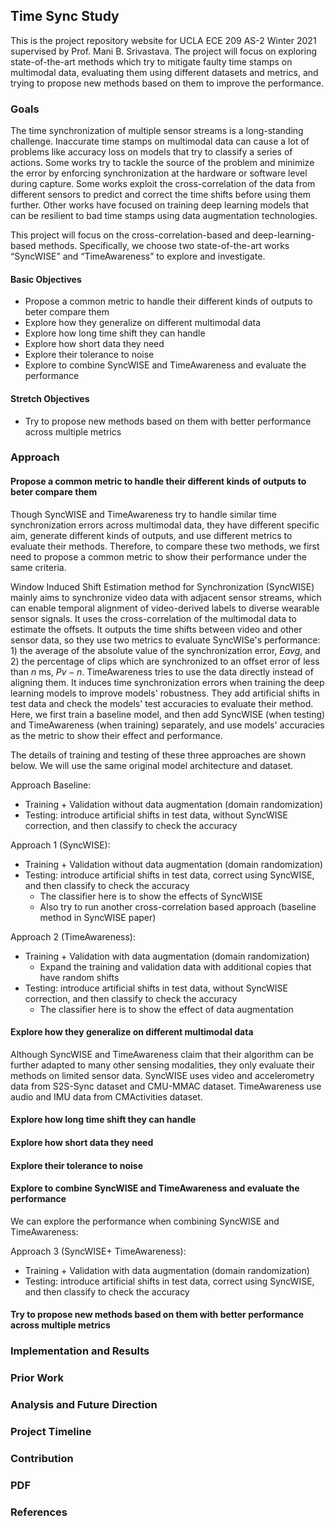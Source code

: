 ## Time Sync Study

This is the project repository website for UCLA ECE 209 AS-2 Winter 2021 supervised by Prof. Mani B. Srivastava. The project will focus on exploring state-of-the-art methods which try to mitigate faulty time stamps on multimodal data, evaluating them using different datasets and metrics, and trying to propose new methods based on them to improve the performance.

### Goals
The time synchronization of multiple sensor streams is a long-standing challenge. Inaccurate time stamps on multimodal data can cause a lot of problems like accuracy loss on models that try to classify a series of actions. Some works try to tackle the source of the problem and minimize the error by enforcing synchronization at the hardware or software level during capture. Some works exploit the cross-correlation of the data from different sensors to predict and correct the time shifts before using them further. Other works have focused on training deep learning models that can be resilient to bad time stamps using data augmentation technologies.

This project will focus on the cross-correlation-based and deep-learning-based methods. Specifically, we choose two state-of-the-art works “SyncWISE” and “TimeAwareness” to explore and investigate.

#### Basic Objectives
- Propose a common metric to handle their different kinds of outputs to beter compare them
- Explore how they generalize on different multimodal data
- Explore how long time shift they can handle
- Explore how short data they need
- Explore their tolerance to noise
- Explore to combine SyncWISE and TimeAwareness and evaluate the performance

#### Stretch Objectives
- Try to propose new methods based on them with better performance across multiple metrics

### Approach
#### Propose a common metric to handle their different kinds of outputs to beter compare them
Though SyncWISE and TimeAwareness try to handle similar time synchronization errors across multimodal data, they have different specific aim, generate different kinds of outputs, and use different metrics to evaluate their methods. Therefore, to compare these two methods, we first need to propose a common metric to show their performance under the same criteria. 

Window Induced Shift Estimation method for Synchronization (SyncWISE) mainly aims to synchronize video data with adjacent sensor streams, which can enable temporal alignment of video-derived labels to diverse wearable sensor signals. It uses the cross-correlation of the multimodal data to estimate the offsets. It outputs the time shifts between video and other sensor data, so they use two metrics to evaluate SyncWISe's performance: 1) the average of the absolute value of the synchronization error, $Eavg$, and 2) the percentage of clips which are synchronized to an offset error of less than $n$ ms, $Pv-n$. TimeAwareness tries to use the data directly instead of aligning them. It induces time synchronization errors when training the deep learning models to improve models' robustness. They add artificial shifts in test data and check the models' test accuracies to evaluate their method. Here, we first train a baseline model, and then add SyncWISE (when testing) and TimeAwareness (when training) separately, and use models' accuracies as the metric to show their effect and performance.

The details of training and testing of these three approaches are shown below. We will use the same original model architecture and dataset.

Approach Baseline: 
- Training + Validation without data augmentation (domain randomization)
- Testing: introduce artificial shifts in test data, without SyncWISE correction, and then classify to check the accuracy

Approach 1 (SyncWISE): 
- Training + Validation without data augmentation (domain randomization)
- Testing: introduce artificial shifts in test data, correct using SyncWISE, and then classify to check the accuracy
  - The classifier here is to show the effects of SyncWISE
  - Also try to run another cross-correlation based approach (baseline method in SyncWISE paper)
	
Approach 2 (TimeAwareness):
- Training + Validation with data augmentation (domain randomization)
  - Expand the training and validation data with additional copies that have random shifts
- Testing: introduce artificial shifts in test data, without SyncWISE correction, and then classify to check the accuracy
  - The classifier here is to show the effect of data augmentation

#### Explore how they generalize on different multimodal data
Although SyncWISE and TimeAwareness claim that their algorithm can be further adapted to many other sensing modalities, they only evaluate their methods on limited sensor data. SyncWISE uses video and accelerometry data from S2S-Sync dataset and CMU-MMAC dataset. TimeAwareness use audio and IMU data from CMActivities dataset. 

#### Explore how long time shift they can handle

#### Explore how short data they need

#### Explore their tolerance to noise

#### Explore to combine SyncWISE and TimeAwareness and evaluate the performance
We can explore the performance when combining SyncWISE and TimeAwareness:

Approach 3 (SyncWISE+ TimeAwareness):
- Training + Validation with data augmentation (domain randomization)
- Testing: introduce artificial shifts in test data, correct using SyncWISE, and then classify to check the accuracy

#### Try to propose new methods based on them with better performance across multiple metrics



### Implementation and Results

### Prior Work

### Analysis and Future Direction

### Project Timeline 

### Contribution

### PDF

### References

